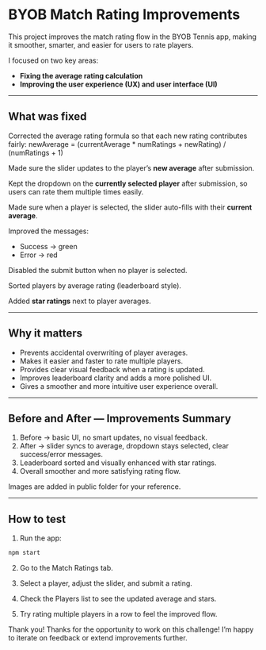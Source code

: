 # BYOB Match Rating Improvements

This project improves the match rating flow in the BYOB Tennis app, making it smoother, smarter, and easier for users to rate players.

I focused on two key areas:
- **Fixing the average rating calculation**
-  **Improving the user experience (UX) and user interface (UI)**

---

##  What was fixed

Corrected the average rating formula so that each new rating contributes fairly:
newAverage = (currentAverage * numRatings + newRating) / (numRatings + 1)


Made sure the slider updates to the player’s **new average** after submission.

Kept the dropdown on the **currently selected player** after submission, so users can rate them multiple times easily.

Made sure when a player is selected, the slider auto-fills with their **current average**.

Improved the messages:
- Success → green 
- Error → red

Disabled the submit button when no player is selected.

Sorted players by average rating (leaderboard style).

Added **star ratings** next to player averages.

---

## Why it matters

- Prevents accidental overwriting of player averages.
- Makes it easier and faster to rate multiple players.
- Provides clear visual feedback when a rating is updated.
- Improves leaderboard clarity and adds a more polished UI.
- Gives a smoother and more intuitive user experience overall.

---

## Before and After — Improvements Summary

1. Before → basic UI, no smart updates, no visual feedback.
2. After → slider syncs to average, dropdown stays selected, clear success/error messages.
3. Leaderboard sorted and visually enhanced with star ratings.
4. Overall smoother and more satisfying rating flow.

Images are added in public folder for your reference.

---

## How to test

1. Run the app:
```bash
npm start

```

2. Go to the Match Ratings tab.

3. Select a player, adjust the slider, and submit a rating.

4. Check the Players list to see the updated average and stars.

5. Try rating multiple players in a row to feel the improved flow.

Thank you!
Thanks for the opportunity to work on this challenge!
I’m happy to iterate on feedback or extend improvements further.